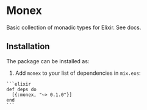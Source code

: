 # Monex

Basic collection of monadic types for Elixir. See docs.

## Installation

The package can be installed as:

  1. Add `monex` to your list of dependencies in `mix.exs`:

    ```elixir
    def deps do
      [{:monex, "~> 0.1.0"}]
    end
    ```

